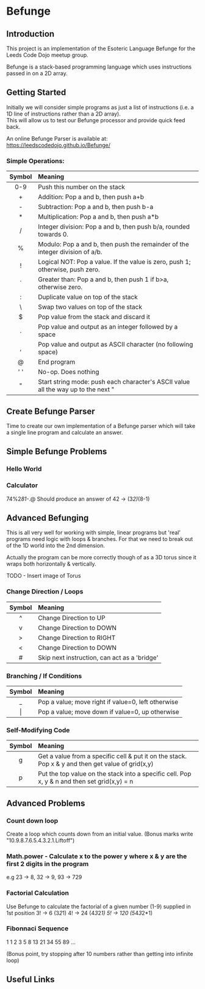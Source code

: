 # Befunge

## Introduction
This project is an implementation of the Esoteric Language Befunge for the Leeds Code Dojo meetup group.

Befunge is a stack-based programming language which uses instructions passed in on a 2D array.

## Getting Started
Initially we will consider simple programs as just a list of instructions
(i.e. a 1D line of instructions rather than a 2D array).  
This will allow us to test our Befunge processor and provide quick feed back.

An online Befunge Parser is available at: https://leedscodedojo.github.io/Befunge/


### Simple Operations:
| Symbol |Meaning|
| :-------------: |:-------------|
| 0-9 | Push this number on the stack |
| + | Addition: Pop a and b, then push a+b |
| - | Subtraction: Pop a and b, then push b-a |
| * | Multiplication: Pop a and b, then push a*b |
| / | Integer division: Pop a and b, then push b/a, rounded towards 0. |
| % | Modulo: Pop a and b, then push the remainder of the integer division of a/b. |
| ! | Logical NOT: Pop a value. If the value is zero, push 1; otherwise, push zero. |
| ` | Greater than: Pop a and b, then push 1 if b>a, otherwise zero. |
| : | Duplicate value on top of the stack |
| \ | Swap two values on top of the stack |
| $	| Pop value from the stack and discard it |
| . | Pop value and output as an integer followed by a space |
| , | Pop value and output as ASCII character (no following space) |
| @ | End program |
| ' ' |	No-op. Does nothing |
| " | Start string mode: push each character's ASCII value all the way up to the next " |

## Create Befunge Parser
Time to create our own implementation of a Befunge parser which will take a single line program and calculate an answer.

## Simple Befunge Problems

### Hello World


### Calculator
74%2*81-*.@  Should produce an answer of 42 -> (3*2)*(8-1)



## Advanced Befunging

This is all very well for working with simple, linear programs but 'real' programs need logic with loops & branches.
For that we need to break out of the 1D world into the 2nd dimension.

Actually the program can be more correctly though of as a 3D torus since it wraps both horizontally & vertically.

TODO - Insert image of Torus

### Change Direction / Loops
| Symbol |Meaning|
| :-------------: |:-------------|
| ^ | Change Direction to UP |
| v | Change Direction to DOWN |
| &gt; | Change Direction to RIGHT |
| < | Change Direction to DOWN|
| # | Skip next instruction, can act as a 'bridge'|

### Branching / If Conditions
| Symbol |Meaning|
| :-------------: |:-------------|
| _ | Pop a value; move right if value=0, left otherwise |
| &#124;| Pop a value; move down if value=0, up otherwise |

### Self-Modifying Code
| Symbol |Meaning|
| :-------------: |:-------------|
| g | Get a value from a specific cell & put it on the stack. Pop x & y and then get value of grid(x,y) |
| p | Put the top value on the stack into a specific cell. Pop x, y & n and then set grid(x,y) = n |


## Advanced Problems

### Count down loop
Create a loop which counts down from an initial value. (Bonus marks write "10.9.8.7.6.5.4.3.2.1.Liftoff")

### Math.power - Calculate x to the power y where x & y are the first 2 digits in the program
e.g 23 -> 8, 32 -> 9, 93 -> 729

### Factorial Calculation
Use Befunge to calculate the factorial of a given number (1-9) supplied in 1st position
3! -> 6 (3*2*1)
4! -> 24 (4*3*2*1)
5! -> 120 (5*4*3*2*1)

### Fibonnaci Sequence 
1 1 2 3 5 8 13 21 34 55 89 ... 

(Bonus point, try stopping after 10 numbers rather than getting into infinite loop)

## Useful Links



